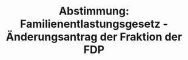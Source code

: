 ---
abstimmung:
  abstimmung: 2
  bundestagssitzung: 119
  legislaturperiode: 19
categories:
- Todo
data:
- title: Abstimmungsergebnis 20191018_2-data.pdf
  url: /res/2021-btw/abstimmungsergebnisse/20191018_2-data.pdf
- title: Abstimmungsergebnis 20191018_2_xls-data.xlsx
  url: /res/2021-btw/abstimmungsergebnisse/20191018_2_xls-data.xlsx
- title: Abstimmungsergebnis 20191018_2_xls-data.csv
  url: /res/2021-btw/abstimmungsergebnisse/csv/20191018_2_xls-data.csv
ergebnis:
  afd:
    enthaltung: 0
    gesamt: 91
    ja: 86
    nein: 0
    nichtabgegeben: 5
    ungueltig: 0
  bü90/gr:
    enthaltung: 0
    gesamt: 67
    ja: 0
    nein: 60
    nichtabgegeben: 7
    ungueltig: 0
  cdu/csu:
    enthaltung: 0
    gesamt: 246
    ja: 225
    nein: 0
    nichtabgegeben: 21
    ungueltig: 0
  die linke.:
    enthaltung: 0
    gesamt: 69
    ja: 0
    nein: 64
    nichtabgegeben: 5
    ungueltig: 0
  fdp:
    enthaltung: 0
    gesamt: 80
    ja: 72
    nein: 0
    nichtabgegeben: 8
    ungueltig: 0
  file: 20191018_2_xls-data.xlsx
  fraktionslos:
    enthaltung: 0
    gesamt: 4
    ja: 0
    nein: 1
    nichtabgegeben: 3
    ungueltig: 0
  spd:
    enthaltung: 0
    gesamt: 151
    ja: 134
    nein: 0
    nichtabgegeben: 17
    ungueltig: 0
layout: abstimmung
links:
- title: Link zu bundestag.de
  url: https://www.bundestag.de/parlament/plenum/abstimmung/abstimmung?id=552
preview: 'Deutscher Bundestag


  119. Sitzung des Deutschen Bundestages

  am Freitag, 18. Oktober 2019


  Endgültiges Ergebnis der Namentlichen Abstimmung Nr. 2


  Beschlussempfehlung des Ausschusses für Recht und Verbraucherschutz (6. Ausschuss)

  zu dem Antrag der Abgeordneten Caren Lay, Jörg Cezanne, Dr. Gesine Lötzsch, weiterer

  Abgeordneter und der Fraktion DIE LINKE.

  Grundsteuer nicht länger auf Mieterinnen und Mieter umlegen

  Drs. 19/8358 und 19/14118'
tags:
- Todo
title: 'Abstimmung: Familienentlastungsgesetz - Änderungsantrag der Fraktion der FDP'
---